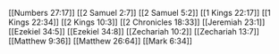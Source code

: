 [[Numbers 27:17]]
[[2 Samuel 2:7]]
[[2 Samuel 5:2]]
[[1 Kings 22:17]]
[[1 Kings 22:34]]
[[2 Kings 10:3]]
[[2 Chronicles 18:33]]
[[Jeremiah 23:1]]
[[Ezekiel 34:5]]
[[Ezekiel 34:8]]
[[Zechariah 10:2]]
[[Zechariah 13:7]]
[[Matthew 9:36]]
[[Matthew 26:64]]
[[Mark 6:34]]
